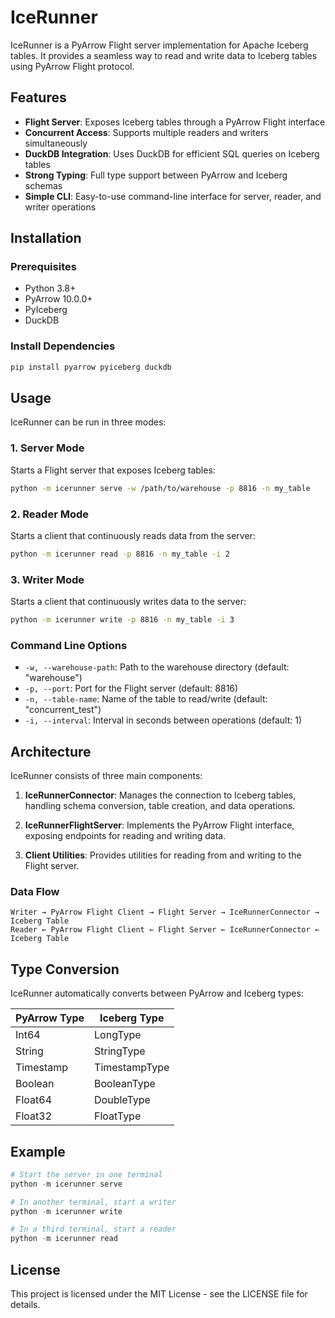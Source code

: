 # IceRunner

IceRunner is a PyArrow Flight server implementation for Apache Iceberg tables. It provides a seamless way to read and write data to Iceberg tables using PyArrow Flight protocol.

## Features

- **Flight Server**: Exposes Iceberg tables through a PyArrow Flight interface
- **Concurrent Access**: Supports multiple readers and writers simultaneously
- **DuckDB Integration**: Uses DuckDB for efficient SQL queries on Iceberg tables
- **Strong Typing**: Full type support between PyArrow and Iceberg schemas
- **Simple CLI**: Easy-to-use command-line interface for server, reader, and writer operations

## Installation

### Prerequisites

- Python 3.8+
- PyArrow 10.0.0+
- PyIceberg
- DuckDB

### Install Dependencies

```bash
pip install pyarrow pyiceberg duckdb
```

## Usage

IceRunner can be run in three modes:

### 1. Server Mode

Starts a Flight server that exposes Iceberg tables:

```bash
python -m icerunner serve -w /path/to/warehouse -p 8816 -n my_table
```

### 2. Reader Mode

Starts a client that continuously reads data from the server:

```bash
python -m icerunner read -p 8816 -n my_table -i 2
```

### 3. Writer Mode

Starts a client that continuously writes data to the server:

```bash
python -m icerunner write -p 8816 -n my_table -i 3
```

### Command Line Options

- `-w, --warehouse-path`: Path to the warehouse directory (default: "warehouse")
- `-p, --port`: Port for the Flight server (default: 8816)
- `-n, --table-name`: Name of the table to read/write (default: "concurrent_test")
- `-i, --interval`: Interval in seconds between operations (default: 1)

## Architecture

IceRunner consists of three main components:

1. **IceRunnerConnector**: Manages the connection to Iceberg tables, handling schema conversion, table creation, and data operations.

2. **IceRunnerFlightServer**: Implements the PyArrow Flight interface, exposing endpoints for reading and writing data.

3. **Client Utilities**: Provides utilities for reading from and writing to the Flight server.

### Data Flow

```text
Writer → PyArrow Flight Client → Flight Server → IceRunnerConnector → Iceberg Table
Reader ← PyArrow Flight Client ← Flight Server ← IceRunnerConnector ← Iceberg Table
```

## Type Conversion

IceRunner automatically converts between PyArrow and Iceberg types:

| PyArrow Type | Iceberg Type |
|--------------|--------------|
| Int64        | LongType     |
| String       | StringType   |
| Timestamp    | TimestampType|
| Boolean      | BooleanType  |
| Float64      | DoubleType   |
| Float32      | FloatType    |

## Example

```python
# Start the server in one terminal
python -m icerunner serve

# In another terminal, start a writer
python -m icerunner write

# In a third terminal, start a reader
python -m icerunner read
```

## License

This project is licensed under the MIT License - see the LICENSE file for details.

